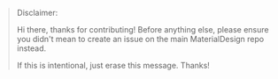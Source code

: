 > Disclaimer:
>
> Hi there, thanks for contributing! Before anything else, please ensure you didn't mean to create an issue on the main MaterialDesign repo instead.
>
> If this is intentional, just erase this message. Thanks!
